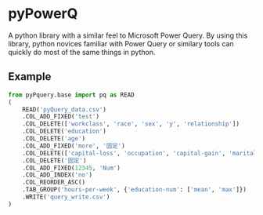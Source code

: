 # pyPowerQ

A python library with a similar feel to Microsoft Power Query. 
By using this library, python novices familiar with Power Query or similary tools can quickly do most of the same things in python.

## Example

```python
from pyPquery.base import pq as READ
(
    READ('pyQuery_data.csv')
    .COL_ADD_FIXED('test')
    .COL_DELETE(['workclass', 'race', 'sex', 'y', 'relationship'])
    .COL_DELETE('education')
    .COL_DELETE('age')
    .COL_ADD_FIXED('more', '固定')
    .COL_DELETE(['capital-loss', 'occupation', 'capital-gain', 'marital-status'])
    .COL_DELETE('固定')
    .COL_ADD_FIXED(12345, 'Num')
    .COL_ADD_INDEX('no')
    .COL_REORDER_ASC()
    .TAB_GROUP('hours-per-week', {'education-num': ['mean', 'max']})
    .WRITE('query_write.csv')
)
```
